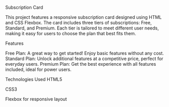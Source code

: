 Subscription Card


This project features a responsive subscription card designed using HTML and CSS Flexbox. The card includes three tiers of subscriptions: Free, Standard, and Premium. Each tier is tailored to meet different user needs, making it easy for users to choose the plan that best fits them.

Features


Free Plan: A great way to get started! Enjoy basic features without any cost.
Standard Plan: Unlock additional features at a competitive price, perfect for everyday users.
Premium Plan: Get the best experience with all features included, ideal for power users.


Technologies Used
HTML5


CSS3


Flexbox for responsive layout
